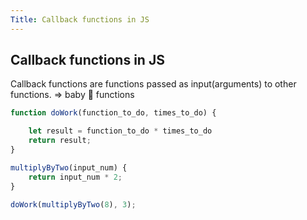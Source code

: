 ```yaml
---
Title: Callback functions in JS
---
```


## Callback functions in JS

Callback functions are functions passed as input(arguments) to other functions. => baby 🐣 functions

```js
function doWork(function_to_do, times_to_do) {

	let result = function_to_do * times_to_do
	return result;
}

multiplyByTwo(input_num) {
	return input_num * 2;
}

doWork(multiplyByTwo(8), 3);

```